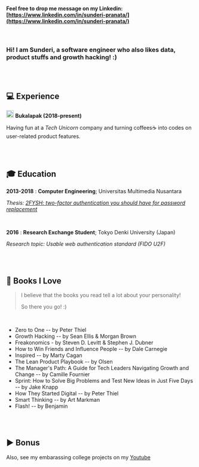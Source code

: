#### Feel free to drop me message on my Linkedin: [https://www.linkedin.com/in/sunderi-pranata/](https://www.linkedin.com/in/sunderi-pranata/)
<br>

### Hi! I am Sunderi, a software engineer who also likes data, product stuffs and growth hacking! :)

<br>
<br>

💻 Experience
----------

<img src="https://s2.bukalapak.com/marketplace/favicon-new.ico" width="20"> **Bukalapak (2018-present)**

Having fun at a *Tech Unicorn* company and turning coffees☕ into codes on user-related product features.

<br>
<br>

🎓 Education
---------

**2013-2018**
:   **Computer Engineering**; Universitas Multimedia Nusantara

*Thesis: [2FYSH: two-factor authentication you should have for password replacement](https://www.researchgate.net/publication/332564226_2FYSH_two-factor_authentication_you_should_have_for_password_replacement)*

<br>

**2016**
:   **Research Exchange Student**; Tokyo Denki University (Japan)

*Research topic: Usable web authentication standard (FIDO U2F)*

<br>
<br>

📘 Books I Love
---------
> I believe that the books you read tell a lot about your personality!
> 
> So there you go! :) 

<br>

- Zero to One -- by Peter Thiel
- Growth Hacking -- by Sean Ellis & Morgan Brown
- Freakonomics - by Steven D. Levitt & Stephen J. Dubner
- How to Win Friends and Influence People -- by Dale Carnegie
- Inspired -- by Marty Cagan
- The Lean Product Playbook -- by Olsen
- The Manager's Path: A Guide for Tech Leaders Navigating Growth and Change -- by Camille Fournier
- Sprint: How to Solve Big Problems and Test New Ideas in Just Five Days -- by Jake Knapp
- How They Started Digital -- by Peter Thiel
- Smart Thinking -- by Art Markman
- Flash! -- by Benjamin

<br>
<br>

▶️ Bonus
-----
Also, see my embarassing college projects on my [Youtube](https://www.youtube.com/channel/UCgKXDlkL4KGXS38Obvxnygw)
